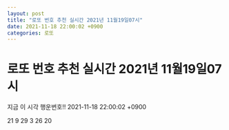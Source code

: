 ```yaml
---
layout: post
title: "로또 번호 추천 실시간 2021년 11월19일07시"
date: 2021-11-18 22:00:02 +0900
categories: 로또
---
```


# 로또 번호 추천 실시간 2021년 11월19일07시

지금 이 시각 행운번호!! 2021-11-18 22:00:02 +0900

 21  9  29  3  26  20 

